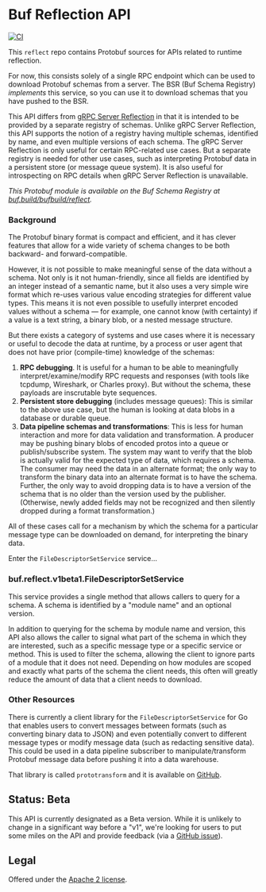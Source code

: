 Buf Reflection API
==================
[![CI](https://github.com/bufbuild/reflect/workflows/buf/badge.svg)](https://github.com/bufbuild/reflect/actions?workflow=buf)

This `reflect` repo contains Protobuf sources for APIs related to runtime reflection.

For now, this consists solely of a single RPC endpoint which can be used to download Protobuf
schemas from a server. The BSR (Buf Schema Registry) _implements_ this service, so you can use
it to download schemas that you have pushed to the BSR.

This API differs from [gRPC Server Reflection](https://github.com/grpc/grpc/blob/master/doc/server-reflection.md)
in that it is intended to be provided by a separate registry of schemas. Unlike gRPC Server
Reflection, this API supports the notion of a registry having multiple schemas, identified by
name, and even multiple versions of each schema. The gRPC Server Reflection is only useful for
certain RPC-related use cases. But a separate registry is needed for other use cases, such as
interpreting Protobuf data in a persistent store (or message queue system). It is also useful
for introspecting on RPC details when gRPC Server Reflection is unavailable.

_This Protobuf module is available on the Buf Schema Registry at [buf.build/bufbuild/reflect](https://buf.build/bufbuild/reflect)._

### Background

The Protobuf binary format is compact and efficient, and it has clever features that allow for a
wide variety of schema changes to be both backward- and forward-compatible.

However, it is not possible to make meaningful sense of the data without a schema. Not only is it
not human-friendly, since all fields are identified by an integer instead of a semantic name, but
it also uses a very simple wire format which re-uses various value encoding strategies for
different value types. This means it is not even possible to usefully interpret encoded values
without a schema — for example, one cannot know (with certainty) if a value is a text string, a
binary blob, or a nested message structure.

But there exists a category of systems and use cases where it is necessary or useful to decode the
data at runtime, by a process or user agent that does not have prior (compile-time) knowledge of
the schemas:

1. **RPC debugging**. It is useful for a human to be able to meaningfully interpret/examine/modify
   RPC requests and responses (with tools like tcpdump, Wireshark, or Charles proxy). But without
   the schema, these payloads are inscrutable byte sequences.
2. **Persistent store debugging** (includes message queues): This is similar to the above use case,
   but the human is looking at data blobs in a database or durable queue.
3. **Data pipeline schemas and transformations**: This is less for human interaction and more for
   data validation and transformation. A producer may be pushing binary blobs of encoded protos
   into a queue or publish/subscribe system. The system may want to verify that the blob is
   actually valid for the expected type of data, which requires a schema. The consumer may need
   the data in an alternate format; the only way to transform the binary data into an alternate
   format is to have the schema. Further, the only way to avoid dropping data is to have a version
   of the schema that is no older than the version used by the publisher. (Otherwise, newly added
   fields may not be recognized and then silently dropped during a format transformation.)

All of these cases call for a mechanism by which the schema for a particular message type can be
downloaded on demand, for interpreting the binary data.

Enter the `FileDescriptorSetService` service...

### buf.reflect.v1beta1.FileDescriptorSetService

This service provides a single method that allows callers to query for a schema. A schema
is identified by a "module name" and an optional version.

In addition to querying for the schema by module name and version, this API also allows the
caller to signal what part of the schema in which they are interested, such as a specific
message type or a specific service or method. This is used to filter the schema, allowing
the client to ignore parts of a module that it does not need. Depending on how modules
are scoped and exactly what parts of the schema the client needs, this often will greatly
reduce the amount of data that a client needs to download.

### Other Resources

There is currently a client library for the `FileDescriptorSetService` for Go that
enables users to convert messages between formats (such as converting binary data to
JSON) and even potentially convert to different message types or modify message data
(such as redacting sensitive data). This could be used in a data pipeline subscriber
to manipulate/transform Protobuf message data before pushing it into a data warehouse.

That library is called `prototransform` and it is available on
[GitHub](https://github.com/bufbuild/prototransform).

## Status: Beta

This API is currently designated as a Beta version. While it is unlikely to change in a
significant way before a "v1", we're looking for users to put some miles on the API and
provide feedback (via a [GitHub issue](/bufbuild/reflect/issues)).

## Legal

Offered under the [Apache 2 license][license].

[license]: https://github.com/bufbuild/skeleton-oss-go/blob/main/LICENSE

